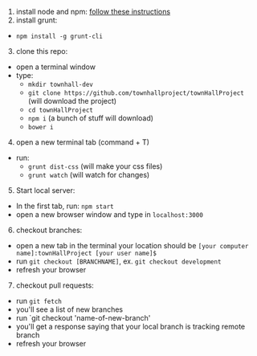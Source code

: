 1. install node and npm:
  [follow these instructions](http://blog.teamtreehouse.com/install-node-js-npm-mac)
2. install grunt: 
  * `npm install -g grunt-cli`
3. clone this repo:
  * open a terminal window
  * type:
    * `mkdir townhall-dev`
    * `git clone https://github.com/townhallproject/townHallProject` (will download the project)
    * `cd townHallProject`
    * `npm i` (a bunch of stuff will download)
    * `bower i`
4. open a new terminal tab (command + T)
  * run:
    * `grunt dist-css` (will make your css files)
    * `grunt watch` (will watch for changes)
5. Start local server:
  * In the first tab, run: `npm start`
  * open a new browser window and type in `localhost:3000`
  
6. checkout branches:
  * open a new tab in the terminal your location should be `[your computer name]:townHallProject [your user name]$`
  * run `git checkout [BRANCHNAME]`, ex. `git checkout development`
  * refresh your browser
  
7. checkout pull requests:
  * run `git fetch`
  * you'll see a list of new branches
  * run `git checkout 'name-of-new-branch'
  * you'll get a response saying that your local branch is tracking remote branch
  * refresh your browser
